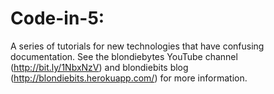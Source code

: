 # Code-in-5: 

A series of tutorials for new technologies that have confusing documentation. See the blondiebytes YouTube channel (http://bit.ly/1NbxNzV) and blondiebits blog (http://blondiebits.herokuapp.com/) for more information.
